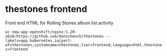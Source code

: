 # thestones frontend
Front end HTML for Rolling Stones album list activity

`oc new-app openshift/nginx:1.20-ubi8~https://github.com/donschenck/thestones --labels=app.kubernetes.io/part-of=thestones,systemname=thestones,tier=frontend,language=html,thestones=frontend`
